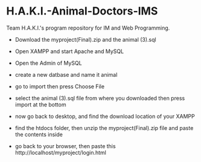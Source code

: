 # H.A.K.I.-Animal-Doctors-IMS
Team H.A.K.I.'s program repository for IM and Web Programming.

- Download the myproject(Final).zip and the animal (3).sql

- Open XAMPP and start Apache and MySQL

- Open the Admin of MySQL

- create a new datbase and name it animal

- go to import then press Choose File

- select the animal (3).sql file from where you downloaded then press import at the bottom

- now go back to desktop, and find the download location of your XAMPP

- find the htdocs folder, then unzip the myproject(Final).zip file and paste the contents inside

- go back to your browser, then paste this http://localhost/myproject/login.html
